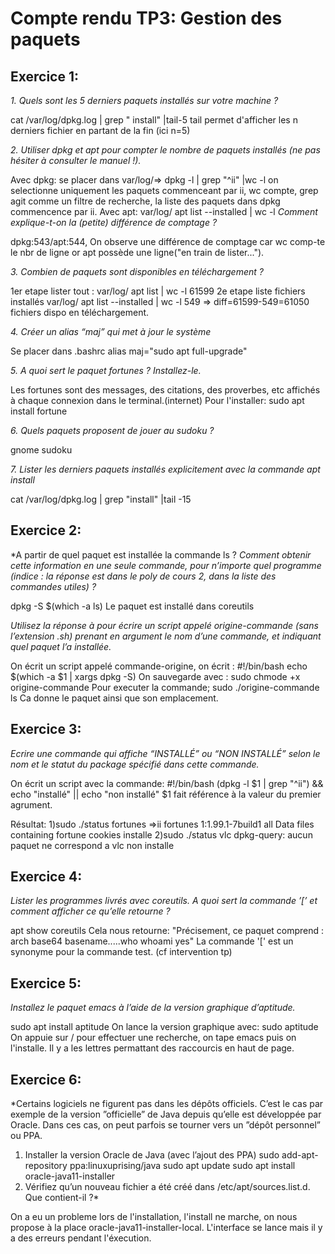 # Compte rendu TP3: Gestion des paquets

## Exercice 1:

*1. Quels sont les 5 derniers paquets installés sur votre machine ?*

cat /var/log/dpkg.log | grep " install" |tail-5
tail permet d'afficher les n derniers fichier en partant de la fin (ici n=5)

*2. Utiliser dpkg et apt pour compter le nombre de paquets installés (ne pas hésiter à consulter le manuel !).*

Avec dpkg: se placer dans var/log/=> dpkg -l | grep "^ii" |wc -l
on selectionne uniquement les paquets commenceant par ii, wc compte, grep agit comme un filtre de recherche,
la liste des paquets dans dpkg commencence par ii.
Avec apt: var/log/ apt list --installed | wc -l
*Comment explique-t-on la (petite) différence de comptage ?*

dpkg:543/apt:544, On observe une différence de comptage car wc comp-te le nbr de ligne or apt possède une ligne("en train de lister...").

*3. Combien de paquets sont disponibles en téléchargement ?*

1er etape lister tout : var/log/ apt list | wc -l
61599
2e etape liste fichiers installés var/log/ apt list --installed | wc -l
549
=> diff=61599-549=61050 fichiers dispo en téléchargement.

*4. Créer un alias “maj” qui met à jour le système*

Se placer dans .bashrc
alias maj="sudo apt full-upgrade"

*5. A quoi sert le paquet fortunes ? Installez-le.*

Les fortunes sont des messages, des citations, des proverbes, etc affichés à chaque connexion dans le terminal.(internet)
Pour l'installer: sudo apt install fortune

*6. Quels paquets proposent de jouer au sudoku ?*

gnome sudoku

*7. Lister les derniers paquets installés explicitement avec la commande apt install*

cat /var/log/dpkg.log | grep "install" |tail -15

## Exercice 2:

*A partir de quel paquet est installée la commande ls ? *Comment obtenir cette information en une seule commande, pour n’importe quel programme (indice : la réponse est dans le poly de cours 2, dans la liste des
commandes utiles) ?*

dpkg -S $(which -a ls)
Le paquet est installé dans coreutils

*Utilisez la réponse à pour écrire un script appelé origine-commande (sans l’extension
.sh) prenant en argument le nom d’une commande, et indiquant quel paquet l’a installée.*

On écrit un script appelé commande-origine, on écrit : 
#!/bin/bash 
echo $(which -a $1 | xargs dpkg -S)
On sauvegarde avec : sudo chmode +x origine-commande
Pour executer la commande; sudo ./origine-commande ls
Ca donne le paquet ainsi que son emplacement.

## Exercice 3:

*Ecrire une commande qui affiche “INSTALLÉ” ou “NON INSTALLÉ” selon le nom et le statut du package
spécifié dans cette commande.*

On écrit un script avec la commande: 
#!/bin/bash
(dpkg -l $1 | grep "^ii") &&  echo "installé" || echo "non installé"
$1 fait référence à la valeur du premier agrument.

Résultat:
1)sudo ./status fortunes
=>ii fortunes   1:1.99.1-7build1 all    Data files containing fortune cookies
installe
2)sudo ./status vlc
dpkg-query: aucun paquet ne correspond a vlc
non installe

## Exercice 4:

*Lister les programmes livrés avec coreutils. A quoi sert la commande ’[’ et comment afficher ce qu’elle
retourne ?*

apt show coreutils
Cela nous retourne: "Précisement, ce paquet comprend : arch base64 basename.....who whoami yes"
La commande '[' est un synonyme pour la commande test. (cf intervention tp)

## Exercice 5:

*Installez le paquet emacs à l’aide de la version graphique d’aptitude.*

sudo apt install aptitude
On lance la version graphique avec: sudo aptitude
On appuie sur / pour effectuer une recherche, on tape emacs puis on l'installe.
Il y a les lettres permattant des raccourcis en haut de page.

## Exercice 6:

*Certains logiciels ne figurent pas dans les dépôts officiels. C’est le cas par exemple de la version ”officielle”
de Java depuis qu’elle est développée par Oracle. Dans ces cas, on peut parfois se tourner vers un ”dépôt
personnel” ou PPA.
1. Installer la version Oracle de Java (avec l’ajout des PPA)
sudo add-apt-repository ppa:linuxuprising/java
sudo apt update
sudo apt install oracle-java11-installer
2. Vérifiez qu’un nouveau fichier a été créé dans /etc/apt/sources.list.d. Que contient-il ?*

On a eu un probleme lors de l'installation, l'install ne marche, on nous propose à la place oracle-java11-installer-local.
L'interface se lance mais il y a des erreurs pendant l'éxecution.



